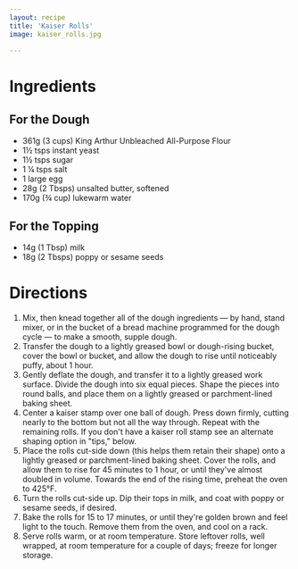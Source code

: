 ```yaml
---
layout: recipe
title: 'Kaiser Rolls'
image: kaiser_rolls.jpg
    
---
```


# Ingredients

## For the Dough

- 361g (3 cups) King Arthur Unbleached All-Purpose Flour
- 1½ tsps instant yeast
- 1½ tsps sugar
- 1 ¼ tsps salt
- 1 large egg
- 28g (2 Tbsps) unsalted butter, softened
- 170g (¾ cup) lukewarm water

## For the Topping

- 14g (1 Tbsp) milk
- 18g (2 Tbsps) poppy or sesame seeds

# Directions 

1. Mix, then knead together all of the dough ingredients — by hand, stand mixer, or in the bucket of a bread machine programmed for the dough cycle — to make a smooth, supple dough.
2. Transfer the dough to a lightly greased bowl or dough-rising bucket, cover the bowl or bucket, and allow the dough to rise until noticeably puffy, about 1 hour.
3. Gently deflate the dough, and transfer it to a lightly greased work surface. Divide the dough into six equal pieces. Shape the pieces into round balls, and place them on a lightly greased or parchment-lined baking sheet.
4. Center a kaiser stamp over one ball of dough. Press down firmly, cutting nearly to the bottom but not all the way through. Repeat with the remaining rolls. If you don't have a kaiser roll stamp see an alternate shaping option in "tips," below.
5. Place the rolls cut-side down (this helps them retain their shape) onto a lightly greased or parchment-lined baking sheet. Cover the rolls, and allow them to rise for 45 minutes to 1 hour, or until they've almost doubled in volume. Towards the end of the rising time, preheat the oven to 425°F.
6. Turn the rolls cut-side up. Dip their tops in milk, and coat with poppy or sesame seeds, if desired.
7. Bake the rolls for 15 to 17 minutes, or until they're golden brown and feel light to the touch. Remove them from the oven, and cool on a rack.
8. Serve rolls warm, or at room temperature. Store leftover rolls, well wrapped, at room temperature for a couple of days; freeze for longer storage.
